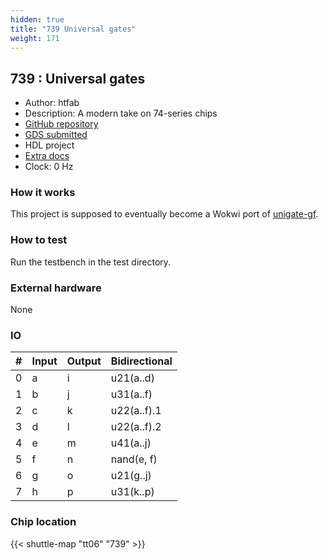 ```yaml
---
hidden: true
title: "739 Universal gates"
weight: 171
---
```


## 739 : Universal gates

* Author: htfab
* Description: A modern take on 74-series chips
* [GitHub repository](https://github.com/htfab/unigate-wokwi)
* [GDS submitted](https://github.com/htfab/unigate-wokwi/actions/runs/8758711749)
* HDL project
* [Extra docs](None)
* Clock: 0 Hz

### How it works

This project is supposed to eventually become a Wokwi port of [unigate-gf](https://github.com/htfab/unigate-gf).

### How to test

Run the testbench in the test directory.

### External hardware

None


### IO

| # | Input          | Output         | Bidirectional   |
| - | -------------- | -------------- | --------------- |
| 0 | a | i | u21(a..d) |
| 1 | b | j | u31(a..f) |
| 2 | c | k | u22(a..f).1 |
| 3 | d | l | u22(a..f).2 |
| 4 | e | m | u41(a..j) |
| 5 | f | n | nand(e, f) |
| 6 | g | o | u21(g..j) |
| 7 | h | p | u31(k..p) |

### Chip location

{{< shuttle-map "tt06" "739" >}}
